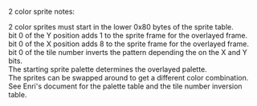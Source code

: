 2 color sprite notes:
  
2 color sprites must start in the lower 0x80 bytes of the sprite table.  
bit 0 of the Y position adds 1 to the sprite frame for the overlayed frame.  
bit 0 of the X position adds 8 to the sprite frame for the overlayed frame.  
bit 0 of the tile number inverts the pattern depending the on the X and Y bits.  
The starting sprite palette determines the overlayed palette.  
The sprites can be swapped around to get a different color combination.  
See Enri's document for the palette table and the tile number inversion table.  
